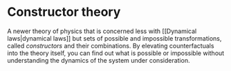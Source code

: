 # Constructor theory

A newer theory of physics that is concerned less with [[Dynamical laws|dynamical laws]] but sets of possible and impossible transformations, called *constructors* and their combinations. By elevating counterfactuals into the theory itself, you can find out what is possible or impossible without understanding the dynamics of the system under consideration.